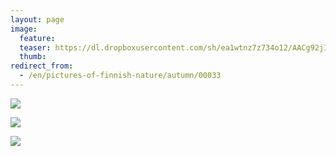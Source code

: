 ```yaml
---
layout: page
image:
  feature:
  teaser: https://dl.dropboxusercontent.com/sh/ea1wtnz7z734o12/AACg92jIznopSmJxJgBfeaeXa/luontokuvat/syksy/3/DS36903-245px.jpg
  thumb:
redirect_from:
  - /en/pictures-of-finnish-nature/autumn/00033
---
```


[![](https://dl.dropboxusercontent.com/sh/ea1wtnz7z734o12/AABaiKYbFdjvS7c229cxghlea/luontokuvat/syksy/3/DS36902-800px.jpg)](https://dl.dropboxusercontent.com/sh/ea1wtnz7z734o12/AABI4E235HVfXkmE9HghcGoCa/luontokuvat/syksy/3/DS36902.jpg)

[![](https://dl.dropboxusercontent.com/sh/ea1wtnz7z734o12/AACTXtfa933bUS6tSs_mX0pVa/luontokuvat/syksy/3/DS36903-800px.jpg)](https://dl.dropboxusercontent.com/sh/ea1wtnz7z734o12/AABWw2s8-Lvy1Jazl7Vy0lJFa/luontokuvat/syksy/3/DS36903.jpg)

[![](https://dl.dropboxusercontent.com/sh/ea1wtnz7z734o12/AAAhZpDv7bLbV6AIL294lEcQa/luontokuvat/syksy/3/DS36900-800px.jpg)](https://dl.dropboxusercontent.com/sh/ea1wtnz7z734o12/AAAtIjuQzvVLBD6vNAvXA80ra/luontokuvat/syksy/3/DS36900.jpg)
